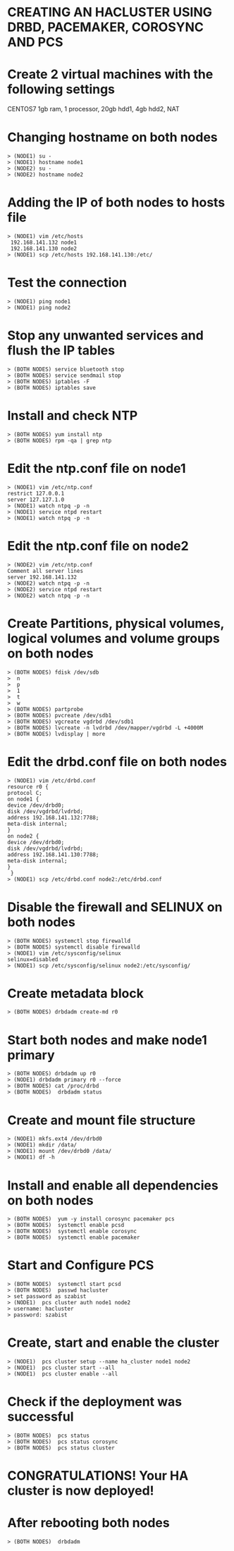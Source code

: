 # CREATING AN HACLUSTER USING DRBD, PACEMAKER, COROSYNC AND PCS 
# Create 2 virtual machines with the following settings
CENTOS7
1gb ram, 1 processor, 20gb hdd1, 4gb hdd2, NAT
# Changing hostname on both nodes
```
> (NODE1) su -
> (NODE1) hostname node1
> (NODE2) su -
> (NODE2) hostname node2
```
# Adding the IP of both nodes to hosts file

```
> (NODE1) vim /etc/hosts
 192.168.141.132 node1
 192.168.141.130 node2
> (NODE1) scp /etc/hosts 192.168.141.130:/etc/
 ```
# Test the connection
 ```
> (NODE1) ping node1
> (NODE1) ping node2
 ```
# Stop any unwanted services and flush the IP tables
 ```
> (BOTH NODES) service bluetooth stop
> (BOTH NODES) service sendmail stop
> (BOTH NODES) iptables -F
> (BOTH NODES) iptables save
 ```
# Install and check NTP
 ```
> (BOTH NODES) yum install ntp
> (BOTH NODES) rpm -qa | grep ntp
 ```
# Edit the ntp.conf file on node1
 ```
> (NODE1) vim /etc/ntp.conf
 restrict 127.0.0.1
 server 127.127.1.0
> (NODE1) watch ntpq -p -n
> (NODE1) service ntpd restart
> (NODE1) watch ntpq -p -n
 ```
# Edit the ntp.conf file on node2
 ```
> (NODE2) vim /etc/ntp.conf
 Comment all server lines
 server 192.168.141.132
> (NODE2) watch ntpq -p -n
> (NODE2) service ntpd restart
> (NODE2) watch ntpq -p -n
 ```
# Create Partitions, physical volumes, logical volumes and volume groups on both nodes
 ```
> (BOTH NODES) fdisk /dev/sdb
>  n
>  p
>  1
>  t
>  w
> (BOTH NODES) partprobe
> (BOTH NODES) pvcreate /dev/sdb1
> (BOTH NODES) vgcreate vgdrbd /dev/sdb1
> (BOTH NODES) lvcreate -n lvdrbd /dev/mapper/vgdrbd -L +4000M
> (BOTH NODES) lvdisplay | more
 ```
# Edit the drbd.conf file on both nodes
 ```
> (NODE1) vim /etc/drbd.conf
 resource r0 {
 protocol C;
 on node1 {
 device /dev/drbd0;
 disk /dev/vgdrbd/lvdrbd;
 address 192.168.141.132:7788;
 meta-disk internal;
 }
 on node2 {
 device /dev/drbd0;
 disk /dev/vgdrbd/lvdrbd;
 address 192.168.141.130:7788;
 meta-disk internal;
 }
  }
> (NODE1) scp /etc/drbd.conf node2:/etc/drbd.conf
 ```
# Disable the firewall and SELINUX on both nodes
 ```
> (BOTH NODES) systemctl stop firewalld
> (BOTH NODES) systemctl disable firewalld
> (NODE1) vim /etc/sysconfig/selinux
 selinux=disabled
> (NODE1) scp /etc/sysconfig/selinux node2:/etc/sysconfig/
 ```
# Create metadata block
 ```
> (BOTH NODES) drbdadm create-md r0
 ```
# Start both nodes and make node1 primary
 ```
> (BOTH NODES) drbdadm up r0
> (NODE1) drbdadm primary r0 --force
> (BOTH NODES) cat /proc/drbd
> (BOTH NODES)  drbdadm status
 ```
# Create and mount file structure
 ```
> (NODE1) mkfs.ext4 /dev/drbd0
> (NODE1) mkdir /data/
> (NODE1) mount /dev/drbd0 /data/
> (NODE1) df -h
 ```
# Install and enable all dependencies on both nodes
 ```
> (BOTH NODES)  yum -y install corosync pacemaker pcs
> (BOTH NODES)  systemctl enable pcsd
> (BOTH NODES)  systemctl enable corosync
> (BOTH NODES)  systemctl enable pacemaker
 ```
# Start and Configure PCS
 ```
> (BOTH NODES)  systemctl start pcsd
> (BOTH NODES)  passwd hacluster
> set password as szabist
> (NODE1)  pcs cluster auth node1 node2
> username: hacluster
> password: szabist
 ```
# Create, start and enable the cluster
 ```
> (NODE1)  pcs cluster setup --name ha_cluster node1 node2
> (NODE1)  pcs cluster start --all
> (NODE1)  pcs cluster enable --all
 ```
# Check if the deployment was successful
 ```
> (BOTH NODES)  pcs status
> (BOTH NODES)  pcs status corosync
> (BOTH NODES)  pcs status cluster
 ```

# CONGRATULATIONS! Your HA cluster is now deployed!

# After rebooting both nodes
```
> (BOTH NODES)  drbdadm 
